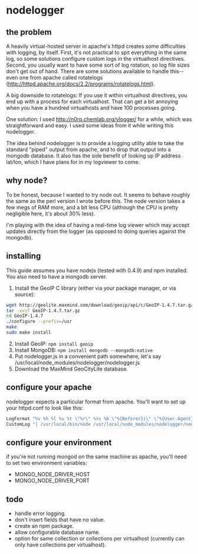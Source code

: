 # nodelogger

## the problem

A heavily virtual-hosted server in apache's httpd creates some difficulties with logging, by itself. First, it's not practical to spit everything in the same log, so some solutions configure custom logs in the virtualhost directives. Second, you usually want to have some sort of log rotation, so log file sizes don't get out of hand. There are some solutions available to handle this--even one from apache called rotatelogs (http://httpd.apache.org/docs/2.2/programs/rotatelogs.html).

A big downside to rotatelogs: If you use it within virtualhost directives, you end up with a process for each virtualhost. That can get a bit annoying when you have a hundred virtualhosts and have 100 processes going.

One solution: I used http://n0rp.chemlab.org/vlogger/ for a while, which was straightforward and easy. I used some ideas from it while writing this nodelogger. 

The idea behind nodelogger is to provide a logging utility able to take the standard "piped" output from apache, and to drop that output into a mongodb database. It also has the side benefit of looking up IP address lat/lon, which I have plans for in my logviewer to come.

## why node?

To be honest, because I wanted to try node out. It seems to behave roughly the same as the perl version I wrote before this. The node version takes a few megs of RAM more, and a bit less CPU (although the CPU is pretty negligible here, it's about 30% less).

I'm playing with the idea of having a real-time log viewer which may accept updates directly from the logger (as opposed to doing queries against the mongodb).

## installing

This guide assumes you have nodejs (tested with 0.4.9) and npm installed. You also need to have a mongodb server.

1. Install the GeoIP C library (either via your package manager, or via source):
```sh
wget http://geolite.maxmind.com/download/geoip/api/c/GeoIP-1.4.7.tar.gz
tar -xvzf GeoIP-1.4.7.tar.gz
cd GeoIP-1.4.7
./configure --prefix=/usr
make
sudo make install
```
2. Install GeoIP: `npm install geoip`
3. Install MongoDB: `npm install mongodb --mongodb:native`
4. Put nodelogger.js in a convenient path somewhere, let's say /usr/local/node_modules/nodelogger/nodelogger.js
5. Download the MaxMind GeoCityLite database.

## configure your apache

nodelogger expects a particular format from apache. You'll want to set up your httpd.conf to look like this:

```apache
LogFormat "%v %h %l %u %t \"%r\" %>s %b \"%{Referer}i\" \"%{User-Agent}i\"" combined
CustomLog "| /usr/local/bin/node /usr/local/node_modules/nodelogger/nodelogger.js" combined
```

## configure your environment

if you're not running mongod on the same machine as apache, you'll need to set two environment variables:

* MONGO_NODE_DRIVER_HOST
* MONGO_NODE_DRIVER_PORT

## todo

* handle error logging.
* don't insert fields that have no value.
* create an npm package.
* allow configurable database name.
* option for same collection or collections per virtualhost (currently can only have collections per virtualhost).